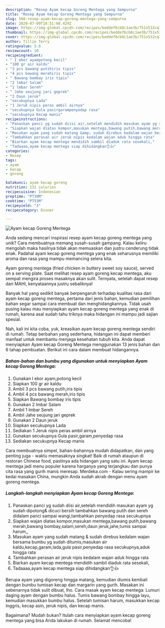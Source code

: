 ```yaml
---
description: "Resep Ayam kecap Goreng Mentega yang Sempurna"
title: "Resep Ayam kecap Goreng Mentega yang Sempurna"
slug: 560-resep-ayam-kecap-goreng-mentega-yang-sempurna
date: 2020-07-09T18:51:08.429Z
image: https://img-global.cpcdn.com/recipes/beddef6cb8c1ae3b/751x532cq70/ayam-kecap-goreng-mentega-foto-resep-utama.jpg
thumbnail: https://img-global.cpcdn.com/recipes/beddef6cb8c1ae3b/751x532cq70/ayam-kecap-goreng-mentega-foto-resep-utama.jpg
cover: https://img-global.cpcdn.com/recipes/beddef6cb8c1ae3b/751x532cq70/ayam-kecap-goreng-mentega-foto-resep-utama.jpg
author: Tillie Terry
ratingvalue: 3.6
reviewcount: 10
recipeingredient:
- " I ekor ayampotong kecil"
- "100 gr air kaldu"
- "3 pcs bawang putihiris tipis"
- "4 pcs bawang merahiris tipis"
- " Bawang bombay iris tipis"
- "2 lmbar Salam"
- "1 lmbar Sereh"
- " Jahe seujung jari geprek"
- "2 Daun jeruk"
- "secukupnya Lada"
- "1 Jeruk nipis peras ambil airnya"
- "secukupnya Gula pasirgarampenyedap rasa"
- "secukupnya Kecap manis"
recipeinstructions:
- "Panaskan panci yg sudah diisi air,setelah mendidih masukan ayam yg sudah dipotong&amp; dicuci bersih tambahkan bawang putih dan sereh didalam panci sampai wangi,tambahkan penyedap rasa secukupnya"
- "Siapkan wajan diatas kompor,masukan mentega,bawang putih,bawang merah,bawang bombay,salam,sereh,daun jeruk,jahe,tumis sampai harum,,"
- "Masukan ayam yang sudah matang &amp; sudah direbus kedalam wajan bersama bumbu yg sudah ditumis,masukan air kaldu,kecap,garam,lada,gula pasir,penyedap rasa secukupnya,aduk hingga rata"
- "Tambahkan perasan air jeruk nipis kedalam wajan aduk hingga rata"
- "Biarkan ayam kecap mentega mendidih sambil diaduk rata sesekali,"
- "Tadaaaa,ayam kecap mentega siap dihidangkan👌👍"
categories:
- Resep
tags:
- ayam
- kecap
- goreng

katakunci: ayam kecap goreng 
nutrition: 131 calories
recipecuisine: Indonesian
preptime: "PT39M"
cooktime: "PT53M"
recipeyield: "3"
recipecategory: Dinner

---
```



![Ayam kecap Goreng Mentega](https://img-global.cpcdn.com/recipes/beddef6cb8c1ae3b/751x532cq70/ayam-kecap-goreng-mentega-foto-resep-utama.jpg)

Anda sedang mencari inspirasi resep ayam kecap goreng mentega yang unik? Cara membuatnya memang susah-susah gampang. Kalau keliru mengolah maka hasilnya tidak akan memuaskan dan justru cenderung tidak enak. Padahal ayam kecap goreng mentega yang enak seharusnya memiliki aroma dan rasa yang mampu memancing selera kita.

Ayam goreng mentega (fried chicken in buttery sweet soy sauce), served on a serving plate. Saat melihat resep ayam goreng kecap mentega, aku sempat mengira proses masaknya akan sulit. Ternyata, setelah dapat resep dari MAHI, kenyataannya justru sebaliknya!

Banyak hal yang sedikit banyak berpengaruh terhadap kualitas rasa dari ayam kecap goreng mentega, pertama dari jenis bahan, kemudian pemilihan bahan segar sampai cara membuat dan menghidangkannya. Tidak usah pusing kalau mau menyiapkan ayam kecap goreng mentega yang enak di rumah, karena asal sudah tahu triknya maka hidangan ini mampu jadi sajian spesial.


Nah, kali ini kita coba, yuk, kreasikan ayam kecap goreng mentega sendiri di rumah. Tetap berbahan yang sederhana, hidangan ini dapat memberi manfaat untuk membantu menjaga kesehatan tubuh kita. Anda dapat menyiapkan Ayam kecap Goreng Mentega menggunakan 13 jenis bahan dan 6 tahap pembuatan. Berikut ini cara dalam membuat hidangannya.

<!--inarticleads1-->

##### Bahan-bahan dan bumbu yang digunakan untuk menyiapkan Ayam kecap Goreng Mentega:

1. Gunakan  I ekor ayam,potong kecil
1. Siapkan 100 gr air kaldu
1. Ambil 3 pcs bawang putih,iris tipis
1. Ambil 4 pcs bawang merah,iris tipis
1. Siapkan  Bawang bombay iris tipis
1. Gunakan 2 lmbar Salam
1. Ambil 1 lmbar Sereh
1. Ambil  Jahe seujung jari geprek
1. Gunakan 2 Daun jeruk
1. Siapkan secukupnya Lada
1. Sediakan 1 Jeruk nipis peras ambil airnya
1. Gunakan secukupnya Gula pasir,garam,penyedap rasa
1. Sediakan secukupnya Kecap manis


Cara membuatnya simpel, bahan-bahannya mudah didapatkan, dan yang penting juga - waktu memasaknya singkat! Baik di rumah ataupun di restoran Chinese food, pastinya ada hidangan yang satu ini. Ayam kecap mentega jadi menu populer karena harganya yang terjangkau dan punya cita rasa yang gurih manis meresap. Merdeka.com - Kalau sering mampir ke kedai masakan China, mungkin Anda sudah akrab dengan menu ayam goreng mentega. 

<!--inarticleads2-->

##### Langkah-langkah menyiapkan Ayam kecap Goreng Mentega:

1. Panaskan panci yg sudah diisi air,setelah mendidih masukan ayam yg sudah dipotong&amp; dicuci bersih tambahkan bawang putih dan sereh didalam panci sampai wangi,tambahkan penyedap rasa secukupnya
1. Siapkan wajan diatas kompor,masukan mentega,bawang putih,bawang merah,bawang bombay,salam,sereh,daun jeruk,jahe,tumis sampai harum,,
1. Masukan ayam yang sudah matang &amp; sudah direbus kedalam wajan bersama bumbu yg sudah ditumis,masukan air kaldu,kecap,garam,lada,gula pasir,penyedap rasa secukupnya,aduk hingga rata
1. Tambahkan perasan air jeruk nipis kedalam wajan aduk hingga rata
1. Biarkan ayam kecap mentega mendidih sambil diaduk rata sesekali,
1. Tadaaaa,ayam kecap mentega siap dihidangkan👌👍


Berupa ayam yang digoreng hingga matang, kemudian diumis kembali dengan bumbu tumisan kecap dan margarin yang gurih. Masakan ini sebenarnya tidak sulit dibuat, lho. Cara masak ayam kecap mentega: Lumuri daging ayam dengan bumbu halus. Tumis bawang bombay hingga layu, kemudian masukkan bumbu halus. Setelah tumisan harum, masukkan kecap Inggris, kecap asin, jeruk nipis, dan kecap manis. 

Bagaimana? Mudah bukan? Itulah cara menyiapkan ayam kecap goreng mentega yang bisa Anda lakukan di rumah. Selamat mencoba!
